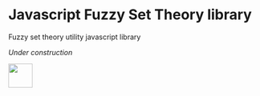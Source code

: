 # Javascript Fuzzy Set Theory library

Fuzzy set theory utility javascript library

*Under construction*

<img src="http://i.imgur.com/fI9qT.gif" width="48">
